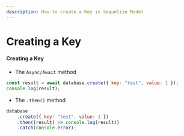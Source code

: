 ```yaml
---
description: How to create a Key in Sequelize Model
---
```


# Creating a Key

#### Creating a Key

* The `Async/Await` method

```javascript
const result = await database.create({ key: "test", value: 1 });
console.log(result);
```

* The `.then()` method

```javascript
database
    .create({ key: "test", value: 1 })
    .then((result) => console.log(result))
    .catch(console.error);
```

